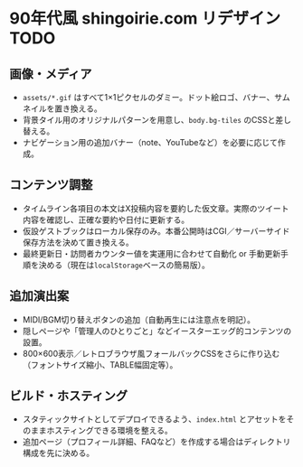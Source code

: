 # 90年代風 shingoirie.com リデザイン TODO

## 画像・メディア
- `assets/*.gif` はすべて1×1ピクセルのダミー。ドット絵ロゴ、バナー、サムネイルを置き換える。
- 背景タイル用のオリジナルパターンを用意し、`body.bg-tiles` のCSSと差し替える。
- ナビゲーション用の追加バナー（note、YouTubeなど）を必要に応じて作成。

## コンテンツ調整
- タイムライン各項目の本文はX投稿内容を要約した仮文章。実際のツイート内容を確認し、正確な要約や日付に更新する。
- 仮設ゲストブックはローカル保存のみ。本番公開時はCGI／サーバーサイド保存方法を決めて置き換える。
- 最終更新日・訪問者カウンター値を実運用に合わせて自動化 or 手動更新手順を決める（現在は`localStorage`ベースの簡易版）。

## 追加演出案
- MIDI/BGM切り替えボタンの追加（自動再生には注意点を明記）。
- 隠しページや「管理人のひとりごと」などイースターエッグ的コンテンツの設置。
- 800×600表示／レトロブラウザ風フォールバックCSSをさらに作り込む（フォントサイズ縮小、TABLE幅固定等）。

## ビルド・ホスティング
- スタティックサイトとしてデプロイできるよう、`index.html` とアセットをそのままホスティングできる環境を整える。
- 追加ページ（プロフィール詳細、FAQなど）を作成する場合はディレクトリ構成を先に決める。
